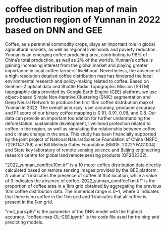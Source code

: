 # coffee distribution map of main production region of Yunnan in 2022 based on DNN and GEE

Coffee, as a perennial commodity crops, plays an important role in global agricultural markets, as well as regional livelihoods and poverty reduction. Yunnan is an emerging coffee producing area, contributing to 98% of China’s total production, as well as 2% of the world’s. Yunnan’s coffee is gaining increasing interest from the global market and playing greater importance in local coffee farmers’ livelihood. Nevertheless, the absence of a high-resolution detailed coffee distribution map has hindered the local environmental research and policy-making related to coffee. Based on Sentinel-2 optical data and Shuttle Radar Topographic Mission (SRTM) topographic data provided by Google Earth Engine (GEE) platform, we use object-based Simple Non-Iterative Clustering (SNIC) segmentation and Deep Neural Network to produce the first 10m coffee distribution map of Yunnan in 2022. The overall accuracy, user accuracy, producer accuracy and F1 score of our binary coffee mapping is 0.91, 0.91, 0.98, and 0.8. Our data can provide an important foundation for further understanding the deforestation, sustainable development, livelihood protection related to coffee in the region, as well as simulating the relationship between coffee and climate change in the area. This study has been financially supported by the joint project of National Natural Science Foundation of China (NSFC, 72261147759) and Bill Melinda Gates Foundation (BMGF, 2022YFAG1004) and State key laboratory of remote sensing science and Beijing engineering research centre for global land remote sensing products (OF202302). 

"2022_yunnan_comffee10m.tif" is a 10 meter coffee distribution data directly calculated based on remote sensing images provided by the GEE platform. A value of 1 indicates the presence of coffee at that location, while a value of 0 indicates the absence of coffee. 2022_yunnan_comffee1km.tif" is the proportion of coffee area in a 1km grid obtained by aggregating the previous 10m coffee distribution data. The numerical range is 0~1, where 0 indicates that there is no coffee in the 1km grid and 1 indicates that all coffee is present in the 1km grid. 

"mdl_pars.pth" is the parameter of the DNN model with the highest accuracy. "coffee-map-DL-GEE.ipynb" is the code file used for training and predicting models.

